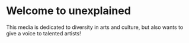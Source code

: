 # Welcome to unexplained

This media is dedicated to diversity in arts and culture, but also wants to give a voice to talented artists!

